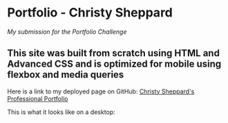 # Portfolio - Christy Sheppard

*My submission for the Portfolio Challenge*

## This site was built from scratch using HTML and Advanced CSS and is optimized for mobile using flexbox and media queries

Here is a link to my deployed page on GitHub: [Christy Sheppard's Professional Portfolio](https://cshepscorp.github.io/portfolio/)

This is what it looks like on a desktop:

<!-- ![Image of the refactored Horiseon website](Images/cs-code-refactor-screenshot.png) -->